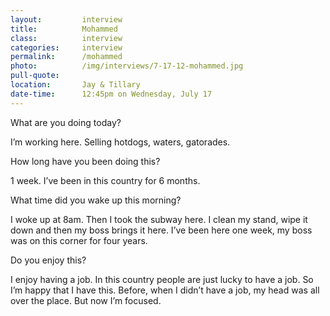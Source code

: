 ```yaml
---
layout:         interview
title:          Mohammed
class:          interview
categories:     interview
permalink:		/mohammed
photo:    		/img/interviews/7-17-12-mohammed.jpg
pull-quote:
location:		Jay & Tillary
date-time: 		12:45pm on Wednesday, July 17
---
```


<p class="question">What are you doing today?</p>
<p>I’m working here. Selling hotdogs, waters, gatorades.</p>

<p class="question">How long have you been doing this?</p>
<p>1 week. I’ve been in this country for 6 months.</p>

<p class="question">What time did you wake up this morning?</p>
<p>I woke up at 8am. Then I took the subway here. I clean my stand, wipe it down and then my boss brings it here. I’ve been here one week, my boss was on this corner for four years.</p>

<p class="question">Do you enjoy this?</p>
<p>I enjoy having a job. In this country people are just lucky to have a job. So I’m happy that I have this. Before, when I didn’t have a job, my head was all over the place. But now I’m focused. </p>